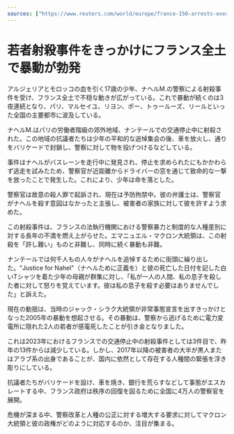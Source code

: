 ```yaml
---
sources: ["https://www.reuters.com/world/europe/france-150-arrests-overnight-unrest-after-teenager-killed-by-police-2023-06-29/", "https://ca.news.yahoo.com/explainer-riots-shake-france-police-155316837.html"]
---
```


# 若者射殺事件をきっかけにフランス全土で暴動が勃発

アルジェリアとモロッコの血を引く17歳の少年、ナヘルM.の警察による射殺事件を受け、フランス全土で不穏な動きが広がっている。これで暴動が続くのは3夜連続となり、パリ、マルセイユ、リヨン、ポー、トゥールーズ、リールといった全国の主要都市に波及している。

ナヘルM.はパリの労働者階級の郊外地域、ナンテールでの交通停止中に射殺された。この地域の抗議者たちは少年の平和的な追悼集会の後、車を放火し、通りをバリケードで封鎖し、警察に対して物を投げつけるなどしている。

事件はナヘルがバスレーンを走行中に発見され、停止を求められたにもかかわらず逃走を試みたため、警察官が近距離からドライバーの窓を通じて致命的な一撃を放ったことで発生した。これにより、少年は命を落とした。

警察官は故意の殺人罪で起訴され、現在は予防拘禁中。彼の弁護士は、警察官がナヘルを殺す意図はなかったと主張し、被害者の家族に対して彼を許すよう求めた。

この射殺事件は、フランスの法執行機関における警察暴力と制度的な人種差別に対する長年の不満を燃え上がらせた。エマニュエル・マクロン大統領は、この射殺を「許し難い」ものと非難し、同時に続く暴動も非難。

ナンテールでは何千人もの人々がナヘルを追悼するために街頭に繰り出した。"Justice for Nahel"（ナヘルために正義を）と彼の死亡した日付を記した白いTシャツを着た少年の母親が群集に対し、「私が一人の人間、私の息子を殺した者に対して怒りを覚えています。彼は私の息子を殺す必要はありませんでした」と訴えた。

現在の動揺は、当時のジャック・シラク大統領が非常事態宣言を出すきっかけとなった2005年の暴動を想起させる。その暴動は、警察から逃げるために電力変電所に隠れた2人の若者が感電死したことが引き金となりました。

これは2023年におけるフランスでの交通停止中の射殺事件としては3件目で、昨年の13件からは減少している。しかし、2017年以降の被害者の大半が黒人またはアラブ系の出身であることが、国内に依然として存在する人種間の緊張を浮き彫りにしている。

抗議者たちがバリケードを設け、車を焼き、銀行を荒らすなどして事態がエスカレートする中、フランス政府は秩序の回復を図るために全国に4万人の警察官を展開。

危機が深まる中、警察改革と人種の公正に対する増大する要求に対してマクロン大統領と彼の政権がどのように対応するのか、注目が集まる。